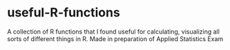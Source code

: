 # useful-R-functions

A collection of R functions that I found useful for calculating, visualizing all sorts of different things in R.
Made in preparation of Applied Statistics Exam
